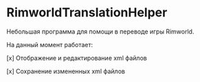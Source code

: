 # RimworldTranslationHelper
Небольшая программа для помощи в переводе игры Rimworld.

На данный момент работает:

[x] Отображение и редактирование xml файлов

[x] Сохранение измененных xml файлов
